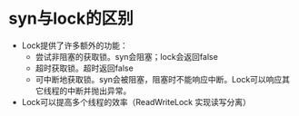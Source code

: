 # syn与lock的区别

- Lock提供了许多额外的功能：
  - 尝试非阻塞的获取锁。syn会阻塞；lock会返回false
  - 超时获取锁。超时返回false
  - 可中断地获取锁。syn会被阻塞，阻塞时不能响应中断。Lock可以响应其它线程的中断并抛出异常。
- Lock可以提高多个线程的效率（ReadWriteLock 实现读写分离）